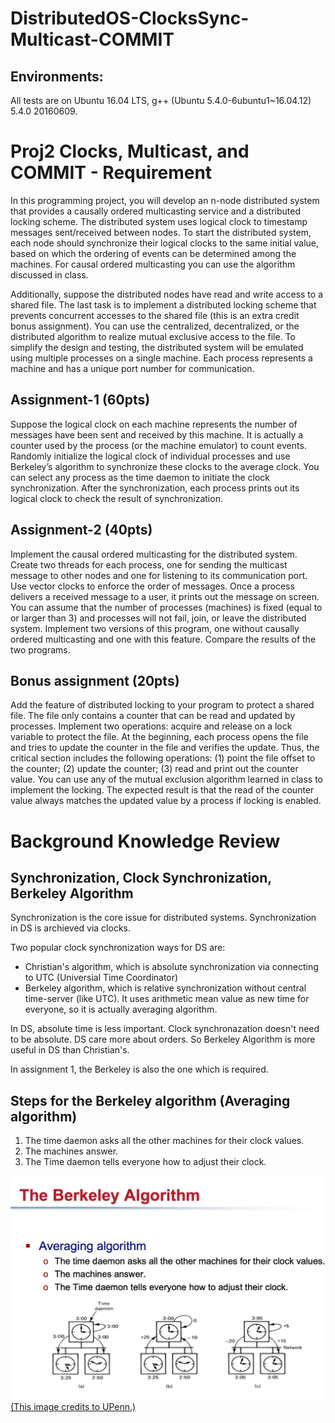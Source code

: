# DistributedOS-ClocksSync-Multicast-COMMIT

## Environments:

All tests are on Ubuntu 16.04 LTS, g++ (Ubuntu 5.4.0-6ubuntu1~16.04.12) 5.4.0 20160609.

# Proj2 Clocks, Multicast, and COMMIT - Requirement

In this programming project, you will develop an n-node distributed system that provides a causally ordered multicasting service and a distributed locking scheme. The distributed system uses logical clock to timestamp messages sent/received between nodes. To start the distributed system, each node should synchronize their logical clocks to the same initial value, based on which the ordering of events can be determined among the machines. For causal ordered multicasting you can use the algorithm discussed in class.

Additionally, suppose the distributed nodes have read and write access to a shared file. The last task is to implement a distributed locking scheme that prevents concurrent accesses to the shared file (this is an extra credit bonus assignment). You can use the centralized, decentralized, or the distributed algorithm to realize mutual exclusive access to the file. To simplify the design and testing, the distributed system will be emulated using multiple processes on a single machine. Each process represents a machine and has a unique port number for communication.

## Assignment-1 (60pts) 
Suppose the logical clock on each machine represents the number of messages have been sent and received by this machine. It is actually a counter used by the process (or the machine emulator) to count events. Randomly initialize the logical clock of individual processes and use Berkeley’s algorithm to synchronize these clocks to the average clock. You can select any process as the time daemon to initiate the clock synchronization. After the synchronization, each process prints out its logical clock to check the result of synchronization.

## Assignment-2 (40pts) 
Implement the causal ordered multicasting for the distributed system. Create two threads for each process, one for sending the multicast message to other nodes and one for listening to its communication port. Use vector clocks to enforce the order of messages. Once a process delivers a received message to a user, it prints out the message on screen. You can assume that the number of processes (machines) is fixed (equal to or larger than 3) and processes will not fail, join, or leave the distributed system. Implement two versions of this program, one without causally ordered multicasting and one with this feature. Compare the results of the two programs.

## Bonus assignment (20pts) 
Add the feature of distributed locking to your program to protect a shared file. The file only contains a counter that can be read and updated by processes. Implement two operations: acquire and release on a lock variable to protect the file. At the beginning, each process opens the file and tries to update the counter in the file and verifies the update. Thus, the critical section includes the following operations: (1) point the file offset to the counter; (2) update the counter; (3) read and print out the counter value. You can use any of the mutual exclusion algorithm learned in class to implement the locking. The expected result is that the read of the counter value always matches the updated value by a process if locking is enabled.

# Background Knowledge Review

## Synchronization, Clock Synchronization, Berkeley Algorithm
Synchronization is the core issue for distributed systems. Synchronization in DS is archieved via clocks. 

Two popular clock synchronization ways for DS are:
- Christian's algorithm, which is absolute synchronization via connecting to UTC (Universial Time Coordinator)
- Berkeley algorithm, which is relative synchronization without central time-server (like UTC). It uses arithmetic mean value as new time for everyone, so it is actually averaging algorithm.

In DS, absolute time is less important. Clock synchronazation doesn't need to be absolute. DS care more about orders. So Berkeley Algorithm is more useful in DS than Christian's.

In assignment 1, the Berkeley is also the one which is required.

## Steps for the Berkeley algorithm (Averaging algorithm)
1. The time daemon asks all the other machines for their clock values. 
2. The machines answer.
3. The Time daemon tells everyone how to adjust their clock.

![](img/berkeley.png)
[(This image credits to UPenn.)](https://www.cis.upenn.edu/~lee/07cis505/Lec/lec-ch6-synch1-PhysicalClock-v2.pdf)